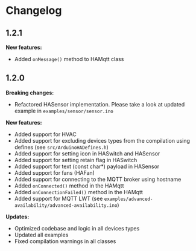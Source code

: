 # Changelog

## 1.2.1

**New features:**
* Added `onMessage()` method to HAMqtt class


## 1.2.0

**Breaking changes:**
* Refactored HASensor implementation. Please take a look at updated example in `examples/sensor/sensor.ino`

**New features:**
* Added support for HVAC
* Added support for excluding devices types from the compilation using defines (see `src/ArduinoHADefines.h`)
* Added support for setting icon in HASwitch and HASensor
* Added support for setting retain flag in HASwitch
* Added support for text (const char*) payload in HASensor
* Added support for fans (HAFan)
* Added support for connecting to the MQTT broker using hostname
* Added `onConnected()` method in the HAMqtt
* Added `onConnectionFailed()` method in the HAMqtt
* Added support for MQTT LWT (see `examples/advanced-availability/advanced-availability.ino`)

**Updates:**
* Optimized codebase and logic in all devices types
* Updated all examples
* Fixed compilation warnings in all classes

